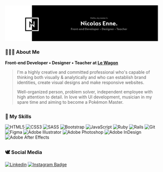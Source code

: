[![nicolas enne header](https://raw.githubusercontent.com/nicolasenne/nicolasenne/main/images/main-banner.png)](https://nicolasenne.co)

### 🧙🏻‍♂️ About Me
**Front-end Developer • Designer • Teacher at [Le Wagon](https://www.lewagon.com/)**

> I'm a highly creative and committed professional who's capable of thinking both visually & analytically and who can establish brand identities, create visual designs and make responsive websites.
>
> Well-organized person, problem solver, independent employee with high attention to detail. In love with UI development, musician in my spare time and aiming to become a Pokémon Master.

##

### 📓 My Skills

![HTML5](https://img.shields.io/badge/html5-white.svg?style=for-the-badge&logo=html5&logoColor=black)
![CSS3](https://img.shields.io/badge/css3-white.svg?style=for-the-badge&logo=css3&logoColor=black)
![SASS](https://img.shields.io/badge/SASS-white.svg?style=for-the-badge&logo=SASS&logoColor=black)
![Bootstrap](https://img.shields.io/badge/bootstrap-white.svg?style=for-the-badge&logo=bootstrap&logoColor=black)
![JavaScript](https://img.shields.io/badge/javascript-white.svg?style=for-the-badge&logo=javascript&logoColor=black)
![Ruby](https://img.shields.io/badge/ruby-white.svg?style=for-the-badge&logo=ruby&logoColor=black)
![Rails](https://img.shields.io/badge/rails-white.svg?style=for-the-badge&logo=ruby-on-rails&logoColor=black)
![Git](https://img.shields.io/badge/git-white.svg?style=for-the-badge&logo=git&logoColor=black)
![Figma](https://img.shields.io/badge/figma-white.svg?style=for-the-badge&logo=figma&logoColor=black)
![Adobe Illustrator](https://img.shields.io/badge/adobe%20illustrator-white.svg?style=for-the-badge&logo=adobe%20illustrator&logoColor=black)
![Adobe Photoshop](https://img.shields.io/badge/adobe%20photoshop-white.svg?style=for-the-badge&logo=adobe%20photoshop&logoColor=black)
![Adobe InDesign](https://img.shields.io/badge/Adobe%20InDesign-white?style=for-the-badge&logo=adobeindesign&logoColor=black)
![Adobe After Effects](https://img.shields.io/badge/Adobe%20After%20Effects-white.svg?style=for-the-badge&logo=Adobe%20After%20Effects&logoColor=black)


##

### 🕊 Social Media

[![Linkedin](https://img.shields.io/badge/LinkedIn-black?style=for-the-badge&logo=linkedin&logoColor=white)](https://www.linkedin.com/in/nicolasenne)
[![Instagram Badge](https://img.shields.io/badge/-Instagram-black?style=for-the-badge&logo=Instagram&logoColor=white)](https://www.instagram.com/nicolasenne)
